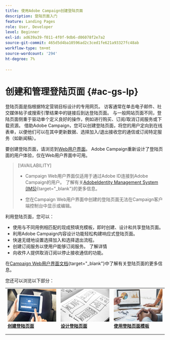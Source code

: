 ```yaml
---
title: 使用Adobe Campaign创建登陆页面
description: 登陆页面入门
feature: Landing Pages
role: User, Developer
level: Beginner
exl-id: ad639a39-f011-4f0f-9db6-d06078f2e7a2
source-git-commit: 465d5d4ba10596ad2c3ced1fe621a93327fc48ab
workflow-type: tm+mt
source-wordcount: '294'
ht-degree: 7%

---
```


# 创建和管理登陆页面 {#ac-gs-lp}

登陆页面是指根据特定营销目标设计的专用网页。 访客通常在单击电子邮件、社交媒体帖子或搜索引擎结果中的链接后到达登陆页面。 与一般网站页面不同，登陆页面侧重于驱动单个定义良好的操作，例如进行购买、订阅/取消订阅服务或下载资源。 借助Adobe Campaign，您可以创建登陆页面，将您的用户定向到在线表单，以便他们可以在其中更新数据、选择加入/退出接收您的通信或订阅特定服务（如新闻稿）。

要创建登陆页面，请浏览到[Web用户界面](../start/campaign-ui.md#campaign-web-user-interface-ac-web-ui)。 Adobe Campaign重新设计了登陆页面的用户体验，仅在Web用户界面中可用。

>[!AVAILABILITY]
>
>* Campaign Web用户界面仅适用于通过Adobe ID连接到Adobe Campaign的用户。 了解有关[AdobeIdentity Management System (IMS)](https://helpx.adobe.com/cn/enterprise/using/identity.html){target="_blank"}的更多信息。
>
>* 您在Campaign Web用户界面中创建的登陆页面无法在Campaign客户端控制台中显示或编辑。
>

利用登陆页面，您可以：

* 使用与不同用例相匹配的现成预填充模板，即时创建、设计和共享登陆页面。
* 利用Adobe Campaign内容设计功能轻松构建响应式登陆页面。
* 快速无缝地设置选择加入和选择退出流程。
* 创建订阅服务以使用户能够订阅服务。 了解详情
* 向收件人提供取消订阅以停止接收通信的功能。


在[Campaign Web用户界面文档](https://experienceleague.adobe.com/zh-hans/docs/campaign-web/v8/landing-pages/get-started-lp){target="_blank"}中了解有关登陆页面的更多信息。

您还可以浏览以下部分：

<table style="table-layout:fixed"><tr style="border: 0;">
<td>
<a href="https://experienceleague.adobe.com/zh-hans/docs/campaign-web/v8/landing-pages/create-lp">
<img alt="潜在客户" src="assets/do-not-localize/lp-subscription.jpeg">
</a>
<div><a href="https://experienceleague.adobe.com/zh-hans/docs/campaign-web/v8/landing-pages/create-lp"><strong>创建登陆页面</strong>
</div>
<p>
</td>
<td>
<a href="https://experienceleague.adobe.com/zh-hans/docs/campaign-web/v8/landing-pages/lp-content">
<img alt="验证" src="assets/do-not-localize//lp-design.jpg">
</a>
<div>
<a href="https://experienceleague.adobe.com/zh-hans/docs/campaign-web/v8/landing-pages/lp-content"><strong>设计登陆页面</strong></a>
</div>
<p>
</td>
<td>
<a href="https://experienceleague.adobe.com/zh-hans/docs/campaign-web/v8/landing-pages/lp-templates">
<img alt="验证" src="assets/do-not-localize/lp-reporting.jpg">
</a>
<div>
<a href="https://experienceleague.adobe.com/zh-hans/docs/campaign-web/v8/landing-pages/lp-templates"><strong>使用登陆页面模板</strong></a>
</div>
<p>
</td>
</tr></table>
